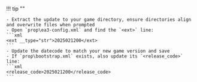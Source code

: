 !!! tip ""

	- Extract the update to your game directory, ensure directories align and overwrite files when prompted
	- Open `prop\ea3-config.xml` and find the `<ext>` line:
	```xml
	<ext __type="str">2025021200</ext>
	```
	- Update the datecode to match your new game version and save
	- If `prop\bootstrap.xml` exists, also update its `<release_code>` line:
	```xml
	<release_code>2025021200</release_code>
	```